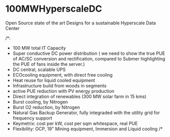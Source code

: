 # 100MWHyperscaleDC
Open Source state of the art Designs for a sustainable Hyperscale Data Center

/*:
- 100 MW total IT Capacity
- Super conductive DC power distribution ( we need to show the true PUE of AC/SC conversion and rectification, compared to Submer highlighting the PUE of fans inside the server.)
- DC central, scalable UPS
- ECOcooling equipment, with direct free cooling
- Heat reuse for liquid cooled equipment
- Infrastructure build from woods in segments
- active PUE reduction with PV energy production
- Direct integration of renewables (300 MW solar farm in 15 kms)
- Burst cooling, by Nitrogen
- Burst O2 reduction, by Nitrogen
- Natural Gas Backup Generator, fully integraded with the utility grid for frequency support
- Keymetrix: cost per kW, cost per sqm whitespace, real PUE
- Flexibility: OCP, 19" Mining equipment, Immersion and Liquid cooling
/*
